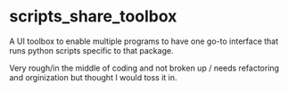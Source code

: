 # scripts_share_toolbox
A UI toolbox to enable multiple programs to have one go-to interface that runs python scripts specific to that package.

Very rough/in the middle of coding and not broken up / needs refactoring and orginization but thought I would toss it in.
